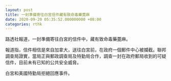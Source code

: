 ```yaml
---
layout: post
title: 一封準備寄往白宮信件藏有致命毒藥蓖麻
date: 2020-09-20 05:35:52.000000000 +08:00
categories: rthk
---
```


路透社報道，一封準備寄往白宮的信件中，藏有致命毒藥蓖麻。

報道指，信件相信是來自加拿大，送往白宮前，在政府一個郵件中心被攔截。聯邦調查局證實，當局正與郵政調查局及特勤局合作，調查一封在政府郵局收到的可疑信件，目前未有已知的公共安全威脅。

白宮和美國特勤局拒絕回應事件。
